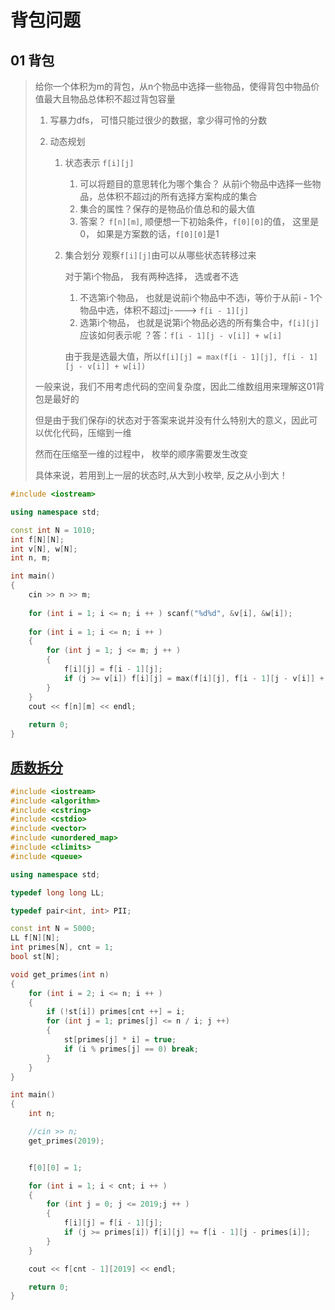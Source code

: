 # 背包问题

## 01 背包

> 给你一个体积为m的背包，从n个物品中选择一些物品，使得背包中物品价值最大且物品总体积不超过背包容量
>
> 1. 写暴力dfs， 可惜只能过很少的数据，拿少得可怜的分数
>
> 2. 动态规划
>
>     1. 状态表示  ```f[i][j]```
>
>         1. 可以将题目的意思转化为哪个集合？   从前i个物品中选择一些物品，总体积不超过j的所有选择方案构成的集合
>         2. 集合的属性？保存的是物品价值总和的最大值
>         3. 答案？ ```f[n][m]```, 顺便想一下初始条件，```f[0][0]```的值， 这里是0， 如果是方案数的话，```f[0][0]```是1
>
>     2. 集合划分  观察```f[i][j]```由可以从哪些状态转移过来
>
>         对于第i个物品， 我有两种选择， 选或者不选
>
>         1. 不选第i个物品， 也就是说前i个物品中不选i，等价于从前i - 1个物品中选，体积不超过j----> ```f[i - 1][j]```
>         2. 选第i个物品， 也就是说第i个物品必选的所有集合中，```f[i][j]```应该如何表示呢 ？答：```f[i - 1][j - v[i]] + w[i]```
>
>         由于我是选最大值，所以```f[i][j] = max(f[i - 1][j], f[i - 1][j - v[i]] + w[i]) ```
>
> 一般来说，我们不用考虑代码的空间复杂度，因此二维数组用来理解这01背包是最好的
>
> 但是由于我们保存i的状态对于答案来说并没有什么特别大的意义，因此可以优化代码，压缩到一维
>
> 然而在压缩至一维的过程中， 枚举的顺序需要发生改变
>
> 具体来说，若用到上一层的状态时,从大到小枚举, 反之从小到大！

```c++
#include <iostream>

using namespace std;

const int N = 1010;
int f[N][N];
int v[N], w[N];
int n, m;

int main()
{
    cin >> n >> m;
    
    for (int i = 1; i <= n; i ++ ) scanf("%d%d", &v[i], &w[i]);
    
    for (int i = 1; i <= n; i ++ )
    {
        for (int j = 1; j <= m; j ++ )
        {
            f[i][j] = f[i - 1][j];
            if (j >= v[i]) f[i][j] = max(f[i][j], f[i - 1][j - v[i]] + w[i]);
        }
    }
    cout << f[n][m] << endl;
    
    return 0;
}
```

## [质数拆分](https://www.lanqiao.cn/problems/809/learning/)

```c++
#include <iostream>
#include <algorithm>
#include <cstring>
#include <cstdio>
#include <vector>
#include <unordered_map>
#include <climits>
#include <queue>

using namespace std;

typedef long long LL;

typedef pair<int, int> PII;

const int N = 5000;
LL f[N][N];
int primes[N], cnt = 1;
bool st[N];

void get_primes(int n)
{
    for (int i = 2; i <= n; i ++ )
    {
        if (!st[i]) primes[cnt ++] = i;
        for (int j = 1; primes[j] <= n / i; j ++)
        {
            st[primes[j] * i] = true;
            if (i % primes[j] == 0) break;
        }
    }
}

int main()
{
    int n;

    //cin >> n;
    get_primes(2019);


    f[0][0] = 1;

    for (int i = 1; i < cnt; i ++ )
    {
        for (int j = 0; j <= 2019;j ++ )
        {
            f[i][j] = f[i - 1][j];
            if (j >= primes[i]) f[i][j] += f[i - 1][j - primes[i]];
        }
    }

    cout << f[cnt - 1][2019] << endl;

    return 0;
}
```

